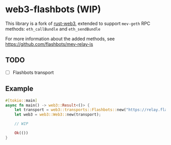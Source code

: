# web3-flashbots (WIP)

This library is a fork of [rust-web3](https://github.com/tomusdrw/rust-web3), extended to support `mev-geth` RPC methods: `eth_callBundle` and `eth_sendBundle`

For more information about the added methods, see https://github.com/flashbots/mev-relay-js

## TODO

-   [ ] Flashbots transport

## Example

```rust
#[tokio::main]
async fn main() -> web3::Result<()> {
    let transport = web3::transports::Flashbots::new("https://relay.flashbots.net")?;
    let web3 = web3::Web3::new(transport);

    // WIP

    Ok(())
}
```
